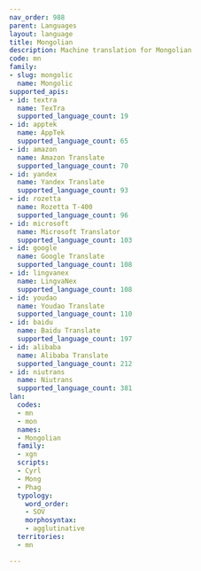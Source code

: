 ```yaml
---
nav_order: 988
parent: Languages
layout: language
title: Mongolian
description: Machine translation for Mongolian
code: mn
family:
- slug: mongolic
  name: Mongolic
supported_apis:
- id: textra
  name: TexTra
  supported_language_count: 19
- id: apptek
  name: AppTek
  supported_language_count: 65
- id: amazon
  name: Amazon Translate
  supported_language_count: 70
- id: yandex
  name: Yandex Translate
  supported_language_count: 93
- id: rozetta
  name: Rozetta T-400
  supported_language_count: 96
- id: microsoft
  name: Microsoft Translator
  supported_language_count: 103
- id: google
  name: Google Translate
  supported_language_count: 108
- id: lingvanex
  name: LingvaNex
  supported_language_count: 108
- id: youdao
  name: Youdao Translate
  supported_language_count: 110
- id: baidu
  name: Baidu Translate
  supported_language_count: 197
- id: alibaba
  name: Alibaba Translate
  supported_language_count: 212
- id: niutrans
  name: Niutrans
  supported_language_count: 381
lan:
  codes:
  - mn
  - mon
  names:
  - Mongolian
  family:
  - xgn
  scripts:
  - Cyrl
  - Mong
  - Phag
  typology:
    word_order:
    - SOV
    morphosyntax:
    - agglutinative
  territories:
  - mn

---
```


